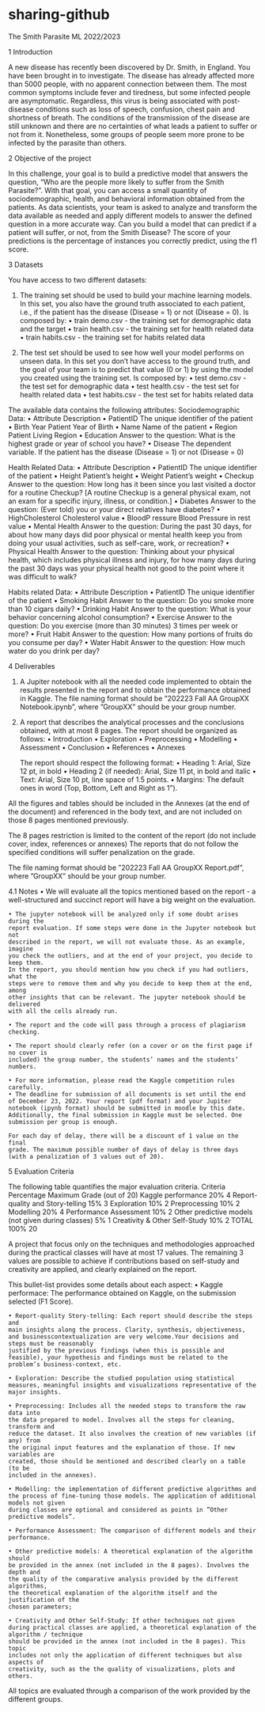 # sharing-github
The Smith Parasite ML 2022/2023

1 Introduction

A new disease has recently been discovered by Dr. Smith, in England. You have
been brought in to investigate. The disease has already affected more than 5000
people, with no apparent connection between them.
The most common symptoms include fever and tiredness, but some infected people are asymptomatic. Regardless, this virus is being associated with post-disease
conditions such as loss of speech, confusion, chest pain and shortness of breath.
The conditions of the transmission of the disease are still unknown and there are no
certainties of what leads a patient to suffer or not from it. Nonetheless, some groups
of people seem more prone to be infected by the parasite than others.

2 Objective of the project

In this challenge, your goal is to build a predictive model that answers the question,
“Who are the people more likely to suffer from the Smith Parasite?”. With that
goal, you can access a small quantity of sociodemographic, health, and behavioral
information obtained from the patients.
As data scientists, your team is asked to analyze and transform the data available as
needed and apply different models to answer the defined question in a more accurate
way. Can you build a model that can predict if a patient will suffer, or not, from the
Smith Disease?
The score of your predictions is the percentage of instances you correctly predict,
using the f1 score.

3 Datasets

You have access to two different datasets:

1. The training set should be used to build your machine learning models. In this
set, you also have the ground truth associated to each patient, i.e., if the patient
has the disease (Disease = 1) or not (Disease = 0). Is composed by:
        • train demo.csv - the training set for demographic data and the target
        • train health.csv - the training set for health related data
        • train habits.csv - the training set for habits related data
    
2. The test set should be used to see how well your model performs on unseen
data. In this set you don’t have access to the ground truth, and the goal of
your team is to predict that value (0 or 1) by using the model you created using
the training set. Is composed by:
        • test demo.csv - the test set for demographic data
        • test health.csv - the test set for health related data
        • test habits.csv - the test set for habits related data
    
The available data contains the following attributes:
  Sociodemographic Data:
     •  Attribute Description
     •  PatientID The unique identifier of the patient
     •  Birth Year Patient Year of Birth
     •  Name Name of the patient
     •  Region Patient Living Region
     •  Education Answer to the question: What is the highest grade or year of school you have?
     •  Disease The dependent variable. If the patient has the disease (Disease = 1) or not (Disease = 0)

  Health Related Data:
     • Attribute Description
     • PatientID The unique identifier of the patient
     • Height Patient’s height
     • Weight Patient’s weight
     • Checkup Answer to the question: How long has it been since you last visited a doctor for a routine Checkup? [A routine Checkup is a general physical exam, not an exam for a specific injury, illness, or condition.]
     • Diabetes Answer to the question: (Ever told) you or your direct relatives have diabetes?
     • HighCholesterol Cholesterol value
     • BloodP ressure Blood Pressure in rest value
     • Mental Health Answer to the question: During the past 30 days, for about how many days did poor physical or mental health keep you from doing your usual activities, such as self-care, work, or recreation?
     • Physical Health Answer to the question: Thinking about your physical health, which includes physical illness and injury, for how many days during the past 30 days was your physical health not good to the point where it was difficult to walk?

  Habits related Data:
      • Attribute Description
      • PatientID The unique identifier of the patient
      • Smoking Habit Answer to the question: Do you smoke more than 10 cigars daily?
      • Drinking Habit Answer to the question: What is your behavior concerning alcohol consumption?
      • Exercise Answer to the question: Do you exercise (more than 30 minutes) 3 times per week or more?
      • Fruit Habit Answer to the question: How many portions of fruits do you consume per day?
      • Water Habit Answer to the question: How much water do you drink per day?
      
4 Deliverables

1. A Jupiter notebook with all the needed code implemented to obtain the results
presented in the report and to obtain the performance obtained in Kaggle.
The file naming format should be ”202223 Fall AA GroupXX Notebook.ipynb”,
where ”GroupXX” should be your group number.

2. A report that describes the analytical processes and the conclusions obtained,
with at most 8 pages. The report should be organized as follows:
    • Introduction
    • Exploration
    • Preprocessing
    • Modelling
    • Assessment
    • Conclusion
    • References
    • Annexes

    The report should respect the following format:
    • Heading 1: Arial, Size 12 pt, in bold
    • Heading 2 (if needed): Arial, Size 11 pt, in bold and italic
    • Text: Arial, Size 10 pt, line space of 1.5 points.
    • Margins: The default ones in word (Top, Bottom, Left and Right as 1”).

All the figures and tables should be included in the Annexes (at the
end of the document) and referenced in the body text, and are not
included on those 8 pages mentioned previously.

The 8 pages restriction is limited to the content of the report (do not
include cover, index, references or annexes)
The reports that do not follow the specified conditions will suffer penalization
on the grade.

The file naming format should be ”202223 Fall AA GroupXX Report.pdf”, where
”GroupXX” should be your group number.

4.1 Notes
    • We will evaluate all the topics mentioned based on the report - a well-structured
    and succinct report will have a big weight on the evaluation.

    • The jupyter notebook will be analyzed only if some doubt arises during the
    report evaluation. If some steps were done in the Jupyter notebook but not
    described in the report, we will not evaluate those. As an example, imagine
    you check the outliers, and at the end of your project, you decide to keep them.
    In the report, you should mention how you check if you had outliers, what the
    steps were to remove them and why you decide to keep them at the end, among
    other insights that can be relevant. The jupyter notebook should be delivered
    with all the cells already run.
    
    • The report and the code will pass through a process of plagiarism checking.
    
    • The report should clearly refer (on a cover or on the first page if no cover is
    included) the group number, the students’ names and the students’ numbers.
    
    • For more information, please read the Kaggle competition rules carefully.
    • The deadline for submission of all documents is set until the end
    of December 23, 2022. Your report (pdf format) and your Jupiter
    notebook (ipynb format) should be submitted in moodle by this date.
    Additionally, the final submission in Kaggle must be selected. One
    submission per group is enough.
    
    For each day of delay, there will be a discount of 1 value on the final
    grade. The maximum possible number of days of delay is three days
    (with a penalization of 3 values out of 20).

5 Evaluation Criteria

The following table quantifies the major evaluation criteria.
Criteria Percentage Maximum Grade (out of 20)
    Kaggle performance 20% 4
    Report-quality and Story-telling 15% 3
    Exploration 10% 2
    Preprocessing 10% 2
    Modelling 20% 4
    Performance Assessment 10% 2
    Other predictive models (not given during classes) 5% 1
    Creativity & Other Self-Study 10% 2
    TOTAL 100% 20
    
A project that focus only on the techniques and methodologies approached during
the practical classes will have at most 17 values. The remaining 3 values are possible
to achieve if contributions based on self-study and creativity are applied, and clearly
explained on the report.

This bullet-list provides some details about each aspect:
    • Kaggle performace: The performance obtained on Kaggle, on the submission
    selected (F1 Score).
    
    • Report-quality Story-telling: Each report should describe the steps and
    main insights along the process. Clarity, synthesis, objectiveness, and businesscontextualization are very welcome.Your decisions and steps must be reasonably
    justified by the previous findings (when this is possible and feasible), your hypothesis and findings must be related to the problem’s business-context, etc.
    
    • Exploration: Describe the studied population using statistical measures, meaningful insights and visualizations representative of the major insights.
    
    • Preprocessing: Includes all the needed steps to transform the raw data into
    the data prepared to model. Involves all the steps for cleaning, transform and
    reduce the dataset. It also involves the creation of new variables (if any) from
    the original input features and the explanation of those. If new variables are
    created, those should be mentioned and described clearly on a table (to be
    included in the annexes).
    
    • Modelling: the implementation of different predictive algorithms and the process of fine-tuning those models. The application of additional models not given
    during classes are optional and considered as points in ”Other predictive models”.
    
    • Performance Assessment: The comparison of different models and their
    performance.
    
    • Other predictive models: A theoretical explanation of the algorithm should
    be provided in the annex (not included in the 8 pages). Involves the depth and
    the quality of the comparative analysis provided by the different algorithms,
    the theoretical explanation of the algorithm itself and the justification of the
    chosen parameters;
    
    • Creativity and Other Self-Study: If other techniques not given during practical classes are applied, a theoretical explanation of the algorithm / technique
    should be provided in the annex (not included in the 8 pages). This topic
    includes not only the application of different techniques but also aspects of
    creativity, such as the the quality of visualizations, plots and others.

All topics are evaluated through a comparison of the work provided by the different
groups.
